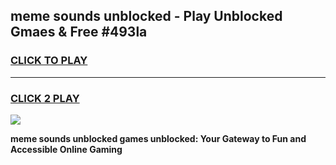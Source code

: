 
## meme sounds unblocked - Play Unblocked Gmaes & Free #493la
<h3>
<a href="https://news.freeplayer.one?title=meme_sounds_unblocked&ref=27F">CLICK TO PLAY</a></h3>
<hr>

<h3>
<a href="https://news.freeplayer.one?title=meme_sounds_unblocked&ref=27F">CLICK 2 PLAY</a>
  
</h3>

<a href="https://news.freeplayer.one?title=meme_sounds_unblocked&ref=27F/"><img src="https://clearcache.store/games.png"></a>


**meme sounds unblocked games unblocked: Your Gateway to Fun and Accessible Online Gaming**

